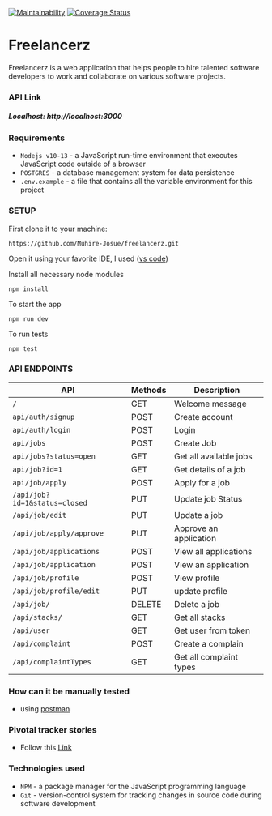 [![Maintainability](https://api.codeclimate.com/v1/badges/696b28a46a4d9ba447e7/maintainability)](https://codeclimate.com/github/Muhire-Josue/freelancerz/maintainability) [![Coverage Status](https://coveralls.io/repos/github/Muhire-Josue/freelancerz/badge.svg?branch=develop)](https://coveralls.io/github/Muhire-Josue/freelancerz?branch=develop)

# Freelancerz

Freelancerz is a web application that helps people to hire talented software developers to work and collaborate on various software projects.

### API Link

##### Localhost: http://localhost:3000

### Requirements

- `Nodejs v10-13` - a JavaScript run-time environment that executes JavaScript code outside of a browser
- `POSTGRES` - a database management system for data persistence
- `.env.example` - a file that contains all the variable environment for this project

### SETUP

First clone it to your machine:

```
https://github.com/Muhire-Josue/freelancerz.git
```

Open it using your favorite IDE,
I used ([vs code](https://code.visualstudio.com/download))

Install all necessary node modules

```
npm install
```

To start the app

```
npm run dev
```

To run tests

```
npm test
```

### API ENDPOINTS

| API                           | Methods | Description             |
| ----------------------------- | ------- | ----------------------- |
| `/`                           | GET     | Welcome message         |
| `api/auth/signup`             | POST    | Create account          |
| `api/auth/login`              | POST    | Login                   |
| `api/jobs`                    | POST    | Create Job              |
| `api/jobs?status=open`        | GET     | Get all available jobs  |
| `api/job?id=1`                | GET     | Get details of a job    |
| `api/job/apply`               | POST    | Apply for a job         |
| `/api/job?id=1&status=closed` | PUT     | Update job Status       |
| `/api/job/edit`               | PUT     | Update a job            |
| `/api/job/apply/approve`      | PUT     | Approve an application  |
| `/api/job/applications`       | POST    | View all applications   |
| `/api/job/application`        | POST    | View an application     |
| `/api/job/profile`            | POST    | View profile            |
| `/api/job/profile/edit`       | PUT     | update profile          |
| `/api/job/`                   | DELETE  | Delete a job            |
| `/api/stacks/`                | GET     | Get all stacks          |
| `/api/user`                   | GET     | Get user from token     |
| `/api/complaint`              | POST    | Create a complain       |
| `/api/complaintTypes`         | GET     | Get all complaint types |

### How can it be manually tested

- using [postman](https://www.getpostman.com/downloads/)

### Pivotal tracker stories

- Follow this [Link](https://www.pivotaltracker.com/n/projects/2432894)

### Technologies used

- `NPM` - a package manager for the JavaScript programming language
- `Git` - version-control system for tracking changes in source code during software development
